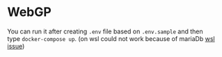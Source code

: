 # WebGP

You can run it after creating ``.env`` file based on ``.env.sample`` and then <br>
type ``docker-compose up``. (on wsl could not work because of mariaDb [wsl issue](https://github.com/microsoft/WSL/issues/8443#issuecomment-1347771750))
